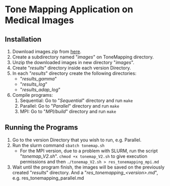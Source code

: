 # Tone Mapping Application on Medical Images

## Installation
1. Download images.zip from [here](https://drive.google.com/file/d/0Bx9NrJbRmDSpMlQ4VGMyQzZDcGc/view?usp=sharing).
1. Create a subdirectory named "_images_" on ToneMapping directory.
1. Unzip the downloaded images in new directory "_images_".
1. Create "_results_" directory inside each version Directory.
1. In each "_results_" directory create the following directories:
	* "_results_gamma_"
	* "_results_log_"
	* "_results_adap_log_"
1. Compile programs:
	1. Sequential: Go to "_Sequential_" directory and run `make`
	1. Parallel: Go to "_Parallel_" directory and run `make`
	1. MPI: Go to "_MPI/build_" directory and run `make`

## Running the Programs
1. Go to the version Directory that you wish to run, e.g. Parallel.
1. Run the slurm command `sbatch tonemap.sh`
	* For the MPI version, due to a problem with SLURM, run the script "*tonemap_V2.sh*". `chmod +x tonemap_V2.sh` to give execution permissions and then `./tonemap_V2.sh > res_tonemapping_mpi.md`
1. Wait until the program finish, the images will be saved on the previously created "_results_" directory. And a "*res_tonemapping_\<version\>.md*", e.g. res_tonemapping_parallel.md